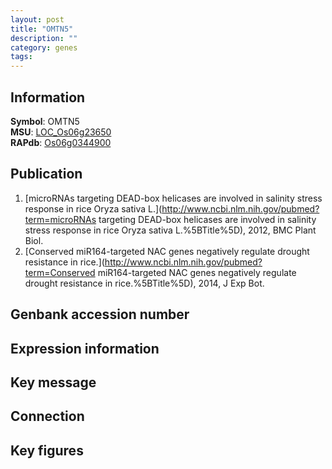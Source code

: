 ```yaml
---
layout: post
title: "OMTN5"
description: ""
category: genes
tags: 
---
```


## Information
__Symbol__: OMTN5  
__MSU__: [LOC_Os06g23650](http://rice.plantbiology.msu.edu/cgi-bin/ORF_infopage.cgi?orf=LOC_Os06g23650)  
__RAPdb__: [Os06g0344900](http://rapdb.dna.affrc.go.jp/viewer/gbrowse_details/irgsp1?name=Os06g0344900)  

## Publication
1. [microRNAs targeting DEAD-box helicases are involved in salinity stress response in rice Oryza sativa L.](http://www.ncbi.nlm.nih.gov/pubmed?term=microRNAs targeting DEAD-box helicases are involved in salinity stress response in rice Oryza sativa L.%5BTitle%5D), 2012, BMC Plant Biol.
2. [Conserved miR164-targeted NAC genes negatively regulate drought resistance in rice.](http://www.ncbi.nlm.nih.gov/pubmed?term=Conserved miR164-targeted NAC genes negatively regulate drought resistance in rice.%5BTitle%5D), 2014, J Exp Bot.

## Genbank accession number

## Expression information

## Key message

## Connection

## Key figures


